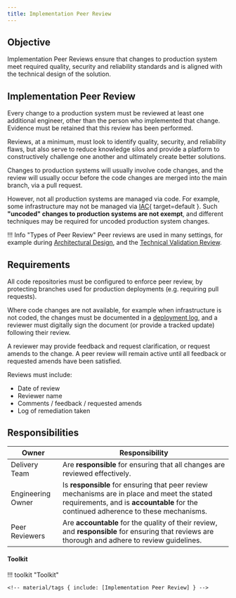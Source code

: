 ```yaml
---
title: Implementation Peer Review
---
```


## Objective

Implementation Peer Reviews ensure that changes to production system meet required quality, security and reliability standards and is aligned with the technical design of the solution.  


## Implementation Peer Review

Every change to a production system must be reviewed at least one additional engineer, other than the person who implemented that change. Evidence must be retained that this review has been performed. 

Reviews, at a minimum, must look to identify quality, security, and reliability flaws, but also serve to reduce knowledge silos and provide a platform to constructively challenge one another and ultimately create better solutions.

Changes to production systems will usually involve code changes, and the review will usually occur before the code changes are merged into the main branch, via a pull request.

However, not all production systems are managed via code. For example, some infrastructure may not be managed via [IAC](https://en.wikipedia.org/wiki/Infrastructure_as_code){ target=default }. Such **"uncoded" changes to production systems are not exempt**, and different techniques may be required for uncoded production system changes.

!!! Info "Types of Peer Review"
    Peer reviews are used in many settings, for example during [Architectural Design](Architectural-Design.md#peer-review), and the [Technical Validation Review](Technical-Validation-Review.md#objective). 

## Requirements

All code repositories must be configured to enforce peer review, by protecting branches used for production deployments (e.g. requiring pull requests).

Where code changes are not available, for example when infrastructure is not coded, the changes must be documented in a [deployment log](Deployment-Logs.md), and a reviewer must digitally sign the document (or provide a tracked update) following their review.

A reviewer may provide feedback and request clarification, or request amends to the change. A peer review will remain active until all feedback or requested amends have been satisfied.

Reviews must include:

- Date of review
- Reviewer name
- Comments / feedback / requested amends
- Log of remediation taken

## Responsibilities

| Owner | Responsibility |
| - | - |
| Delivery Team     | Are **responsible** for ensuring that all changes are reviewed effectively. |
| Engineering Owner | Is **responsible** for ensuring that peer review mechanisms are in place and meet the stated requirements, and is **accountable** for the continued adherence to these mechanisms. 
| Peer Reviewers    | Are **accountable** for the quality of their review, and **responsible** for ensuring that reviews are thorough and adhere to review guidelines. |


#### Toolkit

!!! toolkit "Toolkit"

    <!-- material/tags { include: [Implementation Peer Review] } -->